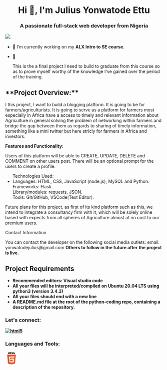 <h1 align="center">Hi 👋, I'm Julius Yonwatode Ettu</h1>
<h3 align="center">A passionate full-stack web developer from Nigeria</h3>

<p align="left"> <img src="https://drive.google.com/file/d/1c8TlOJTq2Fu2IOZxI-db8T5wcVy-Cde8/view?usp=drive_link" /> </p>

- 🔭 I’m currently working on my **ALX Intro to SE course.**

- 🌱 <p>This is the a final project I need to build to graduate from this course so as to prove myself worthy of the knowledge I've gained over the period of the training.</p>

<h2 align="left">**Project Overview:**</h2>
<p align="left">I this project, I want to build a blogging platform. It is going to be for farmers/agriculturists. It is going to serve as a platform for farmers most especially in Africa have a access to timely and relevant information about Agriculture in general solving the problem of networking within farmers and bridge the gap between them as regards to sharing of timely information, something like a mini twitter but here stricly for farmers in Africa and investors.</p>

<b>Features and Functionality:</b>
<p>Users of this platform will be able to CREATE, UPDATE, DELETE and COMMENT on other users post. There will be an optional prompt for the users to create a profile.</p>
<ul>Technologies Used:
<li> Languages: HTML, CSS, JavaScript (node.js), MySQL and Python. <br> Frameworks: Flask. <br> Library/modules: requests, JSON. <br>Tools: Git/GitHub, VSCode(Text Editor).
</li>
</ul>
<p>Future plans for this project, as first of its kind platform such as this, we intend to integrate a consultancy firm with it, which will be solely online based with expects from all spheres of Agriculture almost at no cost to our premium users.</p>

<p>Contact Information</p>
You can contact the developer on the following social media outlets:
email: yonwatodejulius@gmail.com <b> Others to follow in the future after the project is live.


<h2 align="left">Project Requirements</h2>

- Recommended editors: Visual studio code
- All your files will be interpreted/compiled on Ubuntu 20.04 LTS using python3 (version 3.4.3)
- All your files should end with a new line
- A README.md file at the root of the python-coding repo, containing a description of the repository.

<h3 align="left">Let's connect:</h3>
<p align="left"> <a href="https://www.linkedin.com/in/julius-ettu-yonwatode" target="_blank" rel="noreferrer"> <img src="https://static.vecteezy.com/system/resources/previews/018/930/587/original/linkedin-logo-linkedin-icon-transparent-free-png.png" alt="html5" width="50" height="50"/> </a> </p>


<h3 align="left">Languages and Tools:</h3>
<p align="left"> <a href="https://www.w3.org/html/" target="_blank" rel="noreferrer"> <img src="https://raw.githubusercontent.com/devicons/devicon/master/icons/html5/html5-original-wordmark.svg" alt="html5" width="40" height="40"/> </a> </p>
